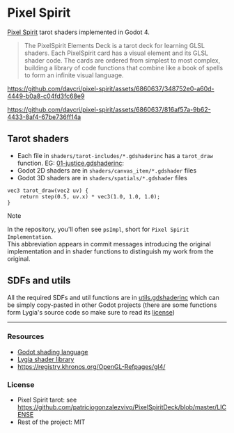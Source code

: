 # Pixel Spirit

[Pixel Spirit](https://pixelspiritdeck.com/) tarot shaders implemented in Godot 4.

> The PixelSpirit Elements Deck is a tarot deck for learning GLSL shaders. Each PixelSpirit card has a visual element and its GLSL shader code. The cards are ordered from simplest to most complex, building a library of code functions that combine like a book of spells to form an infinite visual language. 

https://github.com/davcri/pixel-spirit/assets/6860637/348752e0-a60d-4449-b0a8-c04fd3fc68e9

https://github.com/davcri/pixel-spirit/assets/6860637/816af57a-9b62-4433-8af4-67be736ff14a


## Tarot shaders

- Each file in `shaders/tarot-includes/*.gdshaderinc` has a `tarot_draw`
  function. EG:
  [01-justice.gdshaderinc](./shaders/tarot-includes/01-justice.gdshaderinc):
- Godot 2D shaders are in `shaders/canvas_item/*.gdshader` files
- Godot 3D shaders are in `shaders/spatials/*.gdshader` files

```
vec3 tarot_draw(vec2 uv) {
	return step(0.5, uv.x) * vec3(1.0, 1.0, 1.0);
}
```

> [!NOTE]
> In the repository, you'll often see `psImpl`, short for `Pixel Spirit Implementation`.  
> This abbreviation appears in commit messages introducing the original implementation and in shader functions to distinguish my work from the original.

## SDFs and utils

All the required SDFs and util functions are in
[utils.gdshaderinc](./shaders/utils/utils.gdshaderinc) which can be simply copy-pasted in other
Godot projects (there are some functions form Lygia's source code so make sure
to read its [license][lygia-license])

[lygia-license]: https://github.com/patriciogonzalezvivo/lygia/blob/main/LICENSE.md

---

### Resources

- [Godot shading language](https://docs.godotengine.org/en/stable/tutorials/shaders/shader_reference/shading_language.html)
- [Lygia shader library](https://lygia.xyz/)
- https://registry.khronos.org/OpenGL-Refpages/gl4/

### License

- Pixel Spirit tarot: see https://github.com/patriciogonzalezvivo/PixelSpiritDeck/blob/master/LICENSE
- Rest of the project: MIT
